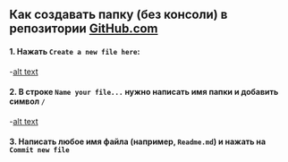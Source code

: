 ## Как создавать папку (без консоли) в репозитории [GitHub.com](www.github.com)

#### 1. Нажать `Create a new file here`:

-[alt text](https://github.com/soda-io/Hacks-and-Tips/blob/master/cheatsheets/Images/create_new_file.jpeg)


#### 2. В строке `Name your file...`  нужно написать имя папки и добавить символ `/` 

-[alt text](https://github.com/soda-io/Hacks-and-Tips/blob/master/cheatsheets/Images/changing_file_path.png)


#### 3. Написать любое имя файла (например, `Readme.md`) и нажать на `Commit new file`
